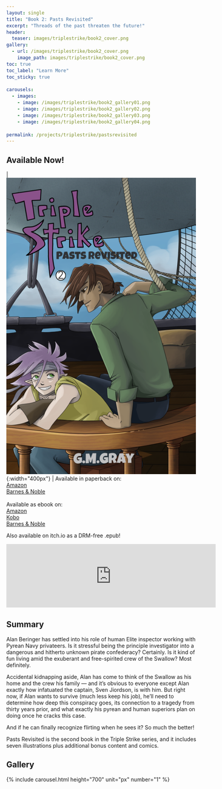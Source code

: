 ```yaml
---
layout: single
title: "Book 2: Pasts Revisited"
excerpt: "Threads of the past threaten the future!"
header:
  teaser: images/triplestrike/book2_cover.png
gallery:
  - url: /images/triplestrike/book2_cover.png
    image_path: images/triplestrike/book2_cover.png
toc: true
toc_label: "Learn More"
toc_sticky: true

carousels:
  - images:
    - image: /images/triplestrike/book2_gallery01.png
    - image: /images/triplestrike/book2_gallery02.png
    - image: /images/triplestrike/book2_gallery03.png
    - image: /images/triplestrike/book2_gallery04.png

permalink: /projects/triplestrike/pastsrevisited
---
```


## Available Now!

| ![Triple Strike: Pasts Revisited ](/images/triplestrike/book2_cover.png "Triple Strike: Pasts Revisited"){:width="400px"} | Available in paperback on: <br> [Amazon](https://www.amazon.com/dp/B0C1J2GTYD) <br> [Barnes & Noble](https://www.barnesandnoble.com/w/triple-strike-g-m-gray/1143362093) <br><br> Available as ebook on: <br> [Amazon](https://www.amazon.com/dp/B0C2LXTJBG) <br> [Kobo](https://www.kobo.com/us/en/ebook/triple-strike-pasts-revisited) <br> [Barnes & Noble](https://www.barnesandnoble.com/w/triple-strike-g-m-gray/1143362093) <br>

Also available on itch.io as a DRM-free .epub!
<iframe src="https://itch.io/embed/2024735?link_color=8A528A" width="552" height="167" frameborder="0"><a href="https://akula-games.itch.io/triple-strike-pasts-revisited">Triple Strike: Pasts Revisited by Akula Games</a></iframe>

## Summary

Alan Beringer has settled into his role of human Elite inspector working with Pyrean Navy privateers. Is it stressful being the principle investigator into a dangerous and hitherto unknown pirate confederacy? Certainly. Is it kind of fun living amid the exuberant and free-spirited crew of the Swallow? Most definitely. 

Accidental kidnapping aside, Alan has come to think of the Swallow as his home and the crew his family — and it’s obvious to everyone except Alan exactly how infatuated the captain, Sven Jiordson, is with him. But right now, if Alan wants to survive (much less keep his job), he’ll need to determine how deep this conspiracy goes, its connection to a tragedy from thirty years prior, and what exactly his pyrean and human superiors plan on doing once he cracks this case. 

And if he can finally recognize flirting when he sees it? So much the better!

Pasts Revisited is the second book in the Triple Strike series, and it includes seven illustrations plus additional bonus content and comics.

## Gallery

  {% include carousel.html height="700" unit="px" number="1" %}
